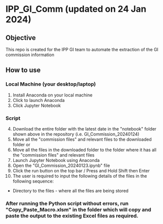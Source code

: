 # IPP_GI_Comm (updated on 24 Jan 2024)
## Objective
This repo is created for the IPP GI team to automate the extraction of the GI commission information

## How to use
### Local Machine (your desktop/laptop)
1) Install Anaconda on your local machine
2) Click to launch Anaconda
3) Click Jupyter Notebook

### Script
4) Download the entire folder with the latest date in the "notebook" folder shown above in the repository (i.e. GI_Commission_20240124)
5) Move all the "commission files" and relevant files to the downloaded folder
   or
5) Move all the files in the downloaded folder to the folder where it has all the "commission files" and relevant files
6) Launch Jupyter Notebook using Anaconda
7) Open the "GI_Commission_20240123.ipynb" file
8) Click the run button on the top bar / Press and Hold Shift then Enter
9) The user is required to input the following details of the files in the following sequence:
  * Directory to the files - where all the files are being stored

### After running the Python script without errors, run "Copy_Paste_Macro.xlsm" in the folder which will copy and paste the output to the existing Excel files as required.
